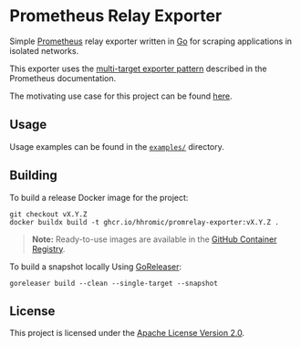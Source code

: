 # Prometheus Relay Exporter

Simple [Prometheus](https://prometheus.io/) relay exporter written in [Go](https://go.dev/) for
scraping applications in isolated networks.

This exporter uses the [multi-target exporter pattern](https://prometheus.io/docs/guides/multi-target-exporter/)
described in the Prometheus documentation.

The motivating use case for this project can be found [here](use-case.md).

## Usage

Usage examples can be found in the [`examples/`](examples/) directory.

## Building

To build a release Docker image for the project:
```
git checkout vX.Y.Z
docker buildx build -t ghcr.io/hhromic/promrelay-exporter:vX.Y.Z .
```

> **Note:** Ready-to-use images are available in the
> [GitHub Container Registry](https://github.com/users/hhromic/packages/container/package/promrelay-exporter).

To build a snapshot locally Using [GoReleaser](https://goreleaser.com/):
```
goreleaser build --clean --single-target --snapshot
```

## License

This project is licensed under the [Apache License Version 2.0](LICENSE).
